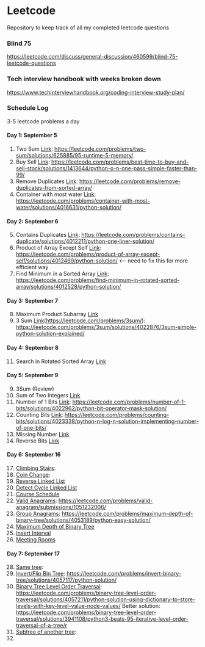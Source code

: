 # Leetcode
Repository to keep track of all my completed leetcode questions


### Blind 75
https://leetcode.com/discuss/general-discussion/460599/blind-75-leetcode-questions

### Tech interview handbook with weeks broken down
https://www.techinterviewhandbook.org/coding-interview-study-plan/

### Schedule Log
3-5 leetcode problems a day 

#### Day 1: September 5
1. Two Sum [Link](): https://leetcode.com/problems/two-sum/solutions/625885/95-runtime-5-memory/
2. Buy Sell [Link](): https://leetcode.com/problems/best-time-to-buy-and-sell-stock/solutions/1413644/python-o-n-one-pass-simple-faster-than-99/
3. Remove Duplicates [Link](): https://leetcode.com/problems/remove-duplicates-from-sorted-array/
4. Container with most water [Link](): https://leetcode.com/problems/container-with-most-water/solutions/4016631/python-solution/

#### Day 2: September 6
5. Contains Duplicates [Link](): https://leetcode.com/problems/contains-duplicate/solutions/4012211/python-one-liner-solution/
6. Product of Array Except Self [Link](): https://leetcode.com/problems/product-of-array-except-self/solutions/4012469/python-solution/ <-- need to fix this for more efficient way
7. Find Minimum in a Sorted Array [Link](): https://leetcode.com/problems/find-minimum-in-rotated-sorted-array/solutions/4012528/python-solution/

#### Day 3: September 7
8. Maximum Product Subarray [Link]()
9. 3 Sum [Link]()(https://leetcode.com/problems/3sum/): https://leetcode.com/problems/3sum/solutions/4022876/3sum-simple-python-solution-explained/

#### Day 4: September 8
11. Search in Rotated Sorted Array [Link]()

#### Day 5: September 9
9. 3Sum (Review)
12. Sum of Two Integers [Link](https://leetcode.com/problems/sum-of-two-integers/)
13. Number of 1 Bits [Link](https://leetcode.com/problems/number-of-1-bits/): https://leetcode.com/problems/number-of-1-bits/solutions/4022962/python-bit-operator-mask-solution/
14. Counting Bits [Link](https://leetcode.com/problems/counting-bits/): https://leetcode.com/problems/counting-bits/solutions/4023338/python-n-log-n-solution-implementing-number-of-one-bits/
15. Missing Number [Link](https://leetcode.com/problems/missing-number/)
16. Reverse Bits [Link](https://leetcode.com/problems/reverse-bits/)

#### Day 6: September 16

17. [Climbing Stairs](https://leetcode.com/problems/climbing-stairs/): 
18. [Coin Change](https://leetcode.com/problems/coin-change/):
19. [Reverse Linked List](https://leetcode.com/problems/reverse-linked-list/description/)
20. [Detect Cycle Linked List](https://leetcode.com/problems/linked-list-cycle/)
21. [Course Schedule](https://leetcode.com/problems/course-schedule/description/)
22. [Valid Anagrams](https://leetcode.com/problems/valid-anagram/description/): https://leetcode.com/problems/valid-anagram/submissions/1051232006/
24. [Group Anagrams](https://leetcode.com/problems/group-anagrams/description/): https://leetcode.com/problems/maximum-depth-of-binary-tree/solutions/4053189/python-easy-solution/
25. [Maximum Depth of Binary Tree](https://leetcode.com/problems/maximum-depth-of-binary-tree/description/)
26. [Insert Interval](https://leetcode.com/problems/insert-interval/description/)
27.  [Meeting Rooms](https://leetcode.com/problems/meeting-rooms/description/)

#### Day 7: September 17
28. [Same tree](https://leetcode.com/problems/same-tree/):
29. [Invert/Flip Bin Tree](https://leetcode.com/problems/invert-binary-tree/submissions/612255808/): https://leetcode.com/problems/invert-binary-tree/solutions/4057117/python-solution/
30. [Binary Tree Level Order Traversal](https://leetcode.com/problems/binary-tree-level-order-traversal/description/): https://leetcode.com/problems/binary-tree-level-order-traversal/solutions/4057211/python-solution-using-dictionary-to-store-levels-with-key-level-value-node-values/
    Better solution: https://leetcode.com/problems/binary-tree-level-order-traversal/solutions/3941108/python3-beats-95-iterative-level-order-traversal-of-a-tree/r
31. [ Subtree of another tree](https://leetcode.com/problems/same-tree):
32.

